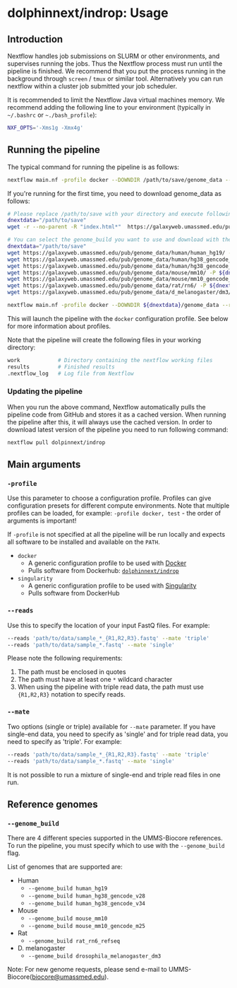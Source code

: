 # dolphinnext/indrop: Usage

## Introduction
Nextflow handles job submissions on SLURM or other environments, and supervises running the jobs. Thus the Nextflow process must run until the pipeline is finished. We recommend that you put the process running in the background through `screen` / `tmux` or similar tool. Alternatively you can run nextflow within a cluster job submitted your job scheduler.

It is recommended to limit the Nextflow Java virtual machines memory. We recommend adding the following line to your environment (typically in `~/.bashrc` or `~./bash_profile`):

```bash
NXF_OPTS='-Xms1g -Xmx4g'
```

## Running the pipeline
The typical command for running the pipeline is as follows:

```bash
nextflow main.nf -profile docker --DOWNDIR /path/to/save/genome_data --reads '*_R{1,2}.fastq.gz' --mate 'pair' --genome_build mouse_mm10
```

If you're running for the first time, you need to download genome_data as follows:

```bash
# Please replace /path/to/save with your directory and execute following commands:
dnextdata="/path/to/save"
wget -r --no-parent -R "index.html*"  https://galaxyweb.umassmed.edu/pub/dnext_data/singleCell/ -P ${dnextdata}/singleCell -l inf -nc -nH --cut-dirs=3

# You can select the genome_build you want to use and download with the following commands:
dnextdata="/path/to/save"
wget https://galaxyweb.umassmed.edu/pub/genome_data/human/human_hg19/ -P ${dnextdata}/genome_data/human/human_hg19/ -l inf -nc -nH --cut-dirs=4 -r --no-parent -R "index.html*" 
wget https://galaxyweb.umassmed.edu/pub/genome_data/human/hg38_gencode_v28/ -P ${dnextdata}/genome_data/human/hg38_gencode_v28/ -l inf -nc -nH --cut-dirs=4 -r --no-parent -R "index.html*" 
wget https://galaxyweb.umassmed.edu/pub/genome_data/human/hg38_gencode_v34/ -P ${dnextdata}/genome_data/human/hg38_gencode_v34/ -l inf -nc -nH --cut-dirs=4 -r --no-parent -R "index.html*" 
wget https://galaxyweb.umassmed.edu/pub/genome_data/mouse/mm10/ -P ${dnextdata}/genome_data/mouse/mm10/ -l inf -nc -nH --cut-dirs=4 -r --no-parent -R "index.html*" 
wget https://galaxyweb.umassmed.edu/pub/genome_data/mouse/mm10_gencode_m25/ -P ${dnextdata}/genome_data/mouse/mm10_gencode_m25/ -l inf -nc -nH --cut-dirs=4 -r --no-parent -R "index.html*" 
wget https://galaxyweb.umassmed.edu/pub/genome_data/rat/rn6/ -P ${dnextdata}/genome_data/rat/rn6/ -l inf -nc -nH --cut-dirs=4 -r --no-parent -R "index.html*" 
wget https://galaxyweb.umassmed.edu/pub/genome_data/d_melanogaster/dm3/ -P ${dnextdata}/genome_data/d_melanogaster/dm3/ -l inf -nc -nH --cut-dirs=4 -r --no-parent -R "index.html*" 

nextflow main.nf -profile docker --DOWNDIR ${dnextdata}/genome_data --reads '*_R{1,2}.fastq.gz' --mate 'pair' --genome_build mouse_mm10 
```


This will launch the pipeline with the `docker` configuration profile. See below for more information about profiles.

Note that the pipeline will create the following files in your working directory:

```bash
work            # Directory containing the nextflow working files
results         # Finished results 
.nextflow_log   # Log file from Nextflow
```

### Updating the pipeline
When you run the above command, Nextflow automatically pulls the pipeline code from GitHub and stores it as a cached version. When running the pipeline after this, it will always use the cached version. In order to download latest version of the pipeline you need to run following command:

```bash
nextflow pull dolpinnext/indrop
```

## Main arguments

### `-profile`
Use this parameter to choose a configuration profile. Profiles can give configuration presets for different compute environments. Note that multiple profiles can be loaded, for example: `-profile docker, test` - the order of arguments is important!

If `-profile` is not specified at all the pipeline will be run locally and expects all software to be installed and available on the `PATH`.

* `docker`
  * A generic configuration profile to be used with [Docker](http://docker.com/)
  * Pulls software from Dockerhub: [`dolphinnext/indrop`](http://hub.docker.com/r/dolphinnext/indrop/)
* `singularity`
  * A generic configuration profile to be used with [Singularity](http://singularity.lbl.gov/)
  * Pulls software from DockerHub


### `--reads`
Use this to specify the location of your input FastQ files. For example:

```bash
--reads 'path/to/data/sample_*_{R1,R2,R3}.fastq' --mate 'triple'
--reads 'path/to/data/sample_*.fastq' --mate 'single'
```

Please note the following requirements:

1. The path must be enclosed in quotes
2. The path must have at least one `*` wildcard character
3. When using the pipeline with triple read data, the path must use `{R1,R2,R3}` notation to specify reads.


### `--mate`
Two options (single or triple) available for `--mate` parameter. If you have single-end data, you need to specify as 'single' and for triple read data, you need to specify as 'triple'. For example:

```bash
--reads 'path/to/data/sample_*_{R1,R2,R3}.fastq' --mate 'triple'
--reads 'path/to/data/sample_*.fastq' --mate 'single'
```

It is not possible to run a mixture of single-end and triple read files in one run.


## Reference genomes

### `--genome_build` 
There are 4 different species supported in the UMMS-Biocore references. To run the pipeline, you must specify which to use with the `--genome_build` flag.

List of genomes that are supported are:

* Human
  * `--genome_build human_hg19`
  * `--genome_build human_hg38_gencode_v28`
  * `--genome_build human_hg38_gencode_v34`
* Mouse
  * `--genome_build mouse_mm10`
  * `--genome_build mouse_mm10_gencode_m25`
* Rat
  * `--genome_build rat_rn6_refseq`
* D. melanogaster
  * `--genome_build drosophila_melanogaster_dm3`

Note: For new genome requests, please send e-mail to UMMS-Biocore(biocore@umassmed.edu).


